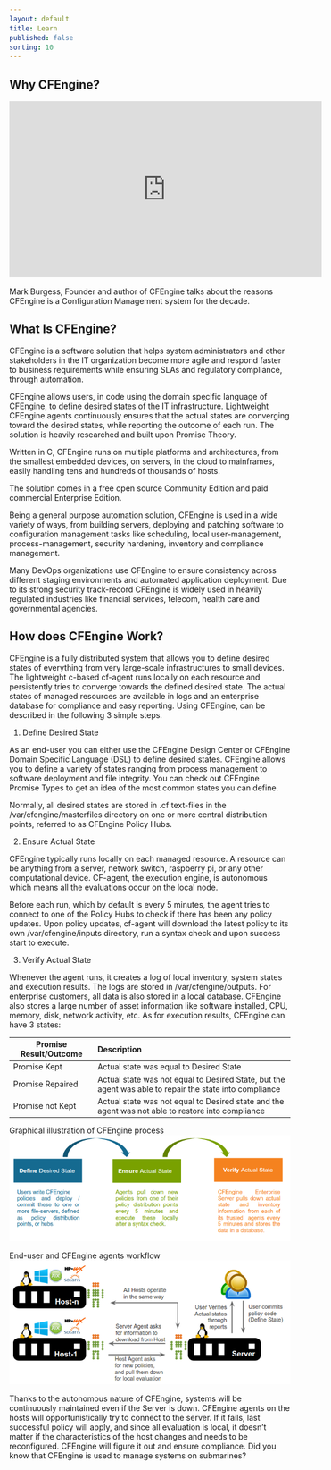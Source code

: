 ```yaml
---
layout: default
title: Learn
published: false
sorting: 10
---
```


## Why CFEngine?

<iframe width="560" height="315" src="https://www.youtube.com/embed/HLZ7EeqNdLs" frameborder="0" allowfullscreen></iframe>

Mark Burgess, Founder and author of CFEngine talks about the reasons CFEngine is a Configuration Management system for the decade.

## What Is CFEngine?

CFEngine is a software solution that helps system administrators and other
stakeholders in the IT organization become more agile and respond faster to
business requirements while ensuring SLAs and regulatory compliance, through
automation.

CFEngine allows users, in code using the domain specific language of CFEngine,
to define desired states of the IT infrastructure. Lightweight CFEngine agents
continuously ensures that the actual states are converging toward the desired
states, while reporting the outcome of each run. The solution is heavily
researched and built upon Promise Theory.

Written in C, CFEngine runs on multiple platforms and architectures, from the
smallest embedded devices, on servers, in the cloud to mainframes, easily
handling tens and hundreds of thousands of hosts.

The solution comes in a free open source Community Edition and paid commercial
Enterprise Edition.

Being a general purpose automation solution, CFEngine is used in a wide
variety of ways, from building servers, deploying and patching software to
configuration management tasks like scheduling, local user-management,
process-management, security hardening, inventory and compliance management.

Many DevOps organizations use CFEngine to ensure consistency across different
staging environments and automated application deployment. Due to its strong
security track-record CFEngine is widely used in heavily regulated industries
like financial services, telecom, health care and governmental agencies.

## How does CFEngine Work?

CFEngine is a fully distributed system that allows you to define desired states
of everything from very large-scale infrastructures to small devices. The
lightweight c-based cf-agent runs locally on each resource and persistently
tries to converge towards the defined desired state. The actual states of
managed resources are available in logs and an enterprise database for
compliance and easy reporting. Using CFEngine, can be described in the
following 3 simple steps.

1. Define Desired State

As an end-user you can either use the CFEngine Design Center or CFEngine Domain
Specific Language (DSL) to define desired states. CFEngine allows you to define
a variety of states ranging from process management to software deployment and
file integrity. You can check out CFEngine Promise Types to get an idea of the
most common states you can define.

Normally, all desired states are stored in .cf text-files in the
/var/cfengine/masterfiles directory on one or more central distribution points,
referred to as CFEngine Policy Hubs.

2. Ensure Actual State

CFEngine typically runs locally on each managed resource. A resource can be
anything from a server, network switch, raspberry pi, or any other
computational device. CF-agent, the execution engine, is autonomous which means
all the evaluations occur on the local node.

Before each run, which by default is every 5 minutes, the agent tries to
connect to one of the Policy Hubs to check if there has been any policy
updates. Upon policy updates, cf-agent will download the latest policy to its
own /var/cfengine/inputs directory, run a syntax check and upon success start
to execute.

3. Verify Actual State

Whenever the agent runs, it creates a log of local inventory, system states and
execution results. The logs are stored in /var/cfengine/outputs. For enterprise
customers, all data is also stored in a local database. CFEngine also stores a
large number of asset information like software installed, CPU, memory, disk,
network activity, etc. As for execution results, CFEngine can have 3 states:

| Promise Result/Outcome | Description                             |
|------------------------|:----------------------------------------|
| Promise Kept           | Actual state was equal to Desired State |
| Promise Repaired       | Actual state was not equal to Desired State, but the agent was able to repair the state into compliance |
| Promise not Kept       | Actual state was not equal to Desired state and the agent was not able to restore into compliance |

 
Graphical illustration of CFEngine process
![Graphical illustration of high level workflow](learn_CFEngine-process-in-1-2-3_blocks_with_arrows.png)

End-user and CFEngine agents workflow
![End-User and CFEngine agent workflow](CFEngine-workflow-agents-and-users.png)

Thanks to the autonomous nature of CFEngine, systems will be continuously
maintained even if the Server is down. CFEngine agents on the hosts will
opportunistically try to connect to the server. If it fails, last successful
policy will apply, and since all evaluation is local, it doesn’t matter if the
characteristics of the host changes and needs to be reconfigured. CFEngine will
figure it out and ensure compliance. Did you know that CFEngine is used to
manage systems on submarines?

